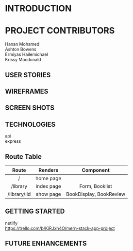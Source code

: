 # INTRODUCTION

# PROJECT CONTRIBUTORS

Hanan Mohamed\
Ashton Bowens\
Ermiyas Hailemichael\
Krissy Macdonald

## USER STORIES

## WIREFRAMES

## SCREEN SHOTS

## TECHNOLOGIES

api\
express

## Route Table

| Route | Renders | Component |
| :---: | :-----: | :-------: |
| / | home page |  |
| /library | index page | Form, Booklist |
| /library/:id | show page | BookDisplay, BookReview |



## GETTING STARTED

netlify\
https://trello.com/b/KjRJxh4O/mern-stack-app-project


## FUTURE ENHANCEMENTS
